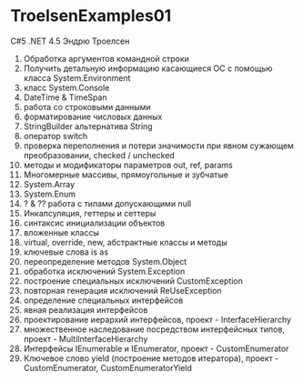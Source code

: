 # TroelsenExamples01
C#5 .NET 4.5 Эндрю Троелсен

1) Обработка аргументов командной строки
2) Получить детальную информацию касающиеся ОС с помощью класса System.Environment
3) класс System.Console
4) DateTime & TimeSpan
5) работа со строковыми данными
6) форматирование числовых данных
7) StringBuilder альтернатива String
8) оператор switch
9) проверка переполнения и потери значимости при явном сужающем преобразовании, checked / unchecked
10) методы и модификаторы параметров out, ref, params
11) Многомерные массивы, прямоугольные и зубчатые
12) System.Array
13) System.Enum
14) ? & ?? работа с типами допускающими null
15) Инкапсуляция, геттеры и сеттеры
16) синтаксис инициализации объектов
17) вложенные класcы
18) virtual, override, new, абстрактные классы и методы
19) ключевые слова is as
20) переопределение методов System.Object
21) обработка исключений System.Exception
22) построение специальных исключений CustomException
23) повторная генерация исключений ReUseException
24) определение специальных интерфейсов
25) явная реализация интерфейсов
26) проектирование иерархий интерфейсов, проект - InterfaceHierarchy
27) множественное наследование посредством интерфейсных типов, проект - MultiInterfaceHierarchy
28) Интерфейсы IEnumerable и IEnumerator, проект - CustomEnumerator
29) Ключевое слово yield (построение методов итератора), проект - CustomEnumerator, CustomEnumeratorYield
